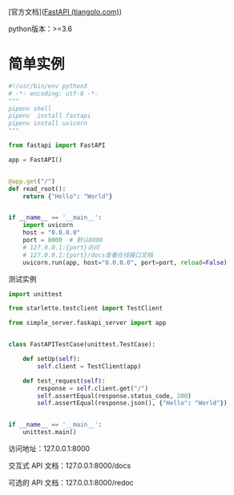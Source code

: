 

[官方文档]([FastAPI (tiangolo.com)](https://fastapi.tiangolo.com/zh/))



python版本：>=3.6





# 简单实例

```python
#!/usr/bin/env python3
# -*- encoding: utf-8 -*-
"""
pipenv shell
pipenv  install fastapi
pipenv install uvicorn
"""

from fastapi import FastAPI

app = FastAPI()


@app.get("/")
def read_root():
    return {"Hello": "World"}


if __name__ == '__main__':
    import uvicorn
    host = "0.0.0.0"
    port = 8000  # 默认8000
    # 127.0.0.1:{port}访问
    # 127.0.0.1:{port}/docs查看在线接口文档
    uvicorn.run(app, host="0.0.0.0", port=port, reload=False)

```

测试实例

```python
import unittest

from starlette.testclient import TestClient

from simple_server.faskapi_server import app


class FastAPITestCase(unittest.TestCase):

    def setUp(self):
        self.client = TestClient(app)

    def test_request(self):
        response = self.client.get("/")
        self.assertEqual(response.status_code, 200)
        self.assertEqual(response.json(), {"Hello": "World"})


if __name__ == '__main__':
    unittest.main()
```

访问地址：127.0.0.1:8000

交互式 API 文档：127.0.0.1:8000/docs

可选的 API 文档：127.0.0.1:8000/redoc

